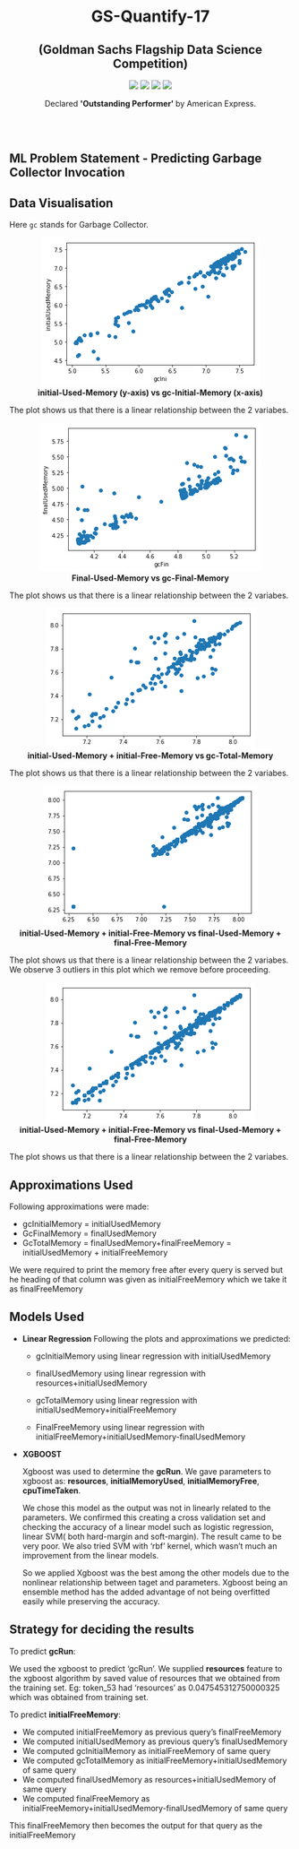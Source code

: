 <h1 align="center">
GS-Quantify-17
</h1>

<h2 align="center">
(Goldman Sachs Flagship Data Science Competition)
</h2>

<p align="center">
  <a href="https://github.com/ekagra-ranjan/GS-Quantify-17/raw/master/Method-Presentation-yoKnockers.pptx"><img src="http://img.shields.io/badge/Slides-ppt-orange.svg"></a>
  <a href="https://github.com/ekagra-ranjan/GS-Quantify-17/"><img src="http://img.shields.io/badge/IITG Rank (ML)-3-blue.svg"></a>
  <a href="https://github.com/ekagra-ranjan/GS-Quantify-17/"><img src="http://img.shields.io/badge/National Rank (ML)-32-blue.svg"></a>
  <a href="https://github.com/ekagra-ranjan/GS-Quantify-17/raw/master/Method-Presentation-yoKnockers.pptx"><img src="http://img.shields.io/badge/Team Name-Yo Knockers-purple.svg"></a>
</p>

<p align="center">
Declared <b> 'Outstanding Performer' </b> by American Express.
</p>

<br>
<br>

## ML Problem Statement - Predicting Garbage Collector Invocation

## Data Visualisation

Here `gc` stands for Garbage Collector.

<p  align="center">
<img src="./plots/1.png">
  <br>
  <b> initial-Used-Memory (y-axis) vs gc-Initial-Memory (x-axis)</b>
</p>


The plot shows us that there is a linear relationship between the 2 variabes.



<p  align="center">
<img src="./plots/2.png">
  <br>
  <b> Final-Used-Memory vs gc-Final-Memory</b>
</p>


The plot shows us that there is a linear relationship between the 2 variabes.




<p  align="center">
<img src="./plots/3.png">
  <br>
  <b> initial-Used-Memory + initial-Free-Memory  vs gc-Total-Memory</b>
</p>


The plot shows us that there is a linear relationship between the 2 variabes.


<p  align="center">
<img src="./plots/4.png">
  <br>
  <b> initial-Used-Memory + initial-Free-Memory  vs final-Used-Memory + final-Free-Memory </b>
</p>


The plot shows us that there is a linear relationship between the 2 variabes. We observe 3 outliers in this plot which we remove before proceeding.



<p  align="center">
<img src="./plots/5.png">
  <br>
  <b> initial-Used-Memory + initial-Free-Memory  vs final-Used-Memory + final-Free-Memory </b>
</p>


The plot shows us that there is a linear relationship between the 2 variabes.


## Approximations Used
Following approximations were made:
* gcInitialMemory = initialUsedMemory
* GcFinalMemory = finalUsedMemory
* GcTotalMemory = finalUsedMemory+finalFreeMemory = initialUsedMemory + initialFreeMemory

We were required to print the memory free after every query is served but he heading of that column was given as initialFreeMemory which we take it as finalFreeMemory

## Models Used

* **Linear Regression**
Following the plots and approximations we predicted:
  * gcInitialMemory using linear regression with initialUsedMemory
 
  * finalUsedMemory using linear regression with resources+initialUsedMemory
 
  * gcTotalMemory using linear regression with initialUsedMemory+initialFreeMemory
 
  * FinalFreeMemory using linear regression with initialFreeMemory+initialUsedMemory-finalUsedMemory
 
 


* **XGBOOST**

  Xgboost was used to determine the **gcRun**. We gave parameters to xgboost as: **resources**, **initialMemoryUsed**,         **initialMemoryFree**, **cpuTimeTaken**.

  We chose this model as the output was not in linearly related to the parameters. We confirmed this creating a cross validation set and checking the accuracy of a linear model such as logistic regression, linear SVM( both hard-margin and soft-margin). The result came to be very poor. We also tried SVM with ‘rbf’ kernel, which wasn’t much an improvement from the linear models. 

  So we applied Xgboost was the best among the other models due to the nonlinear relationship between taget and parameters. Xgboost being an ensemble method has the added advantage of not being overfitted easily while preserving the accuracy.  

## Strategy for deciding the results
To predict **gcRun**:

We used the xgboost to predict ‘gcRun’. We supplied **resources** feature to the xgboost algorithm by saved value of resources that we obtained from the training set. Eg: token_53 had ‘resources’ as 0.047545312750000325 which was obtained from training set.

To predict **initialFreeMemory**:

* We computed initialFreeMemory as previous query’s finalFreeMemory
* We computed initialUsedMemory as previous query’s finalUsedMemory
* We computed gcInitialMemory as initialFreeMemory of same query
* We computed gcTotalMemory as initialFreeMemory+initialUsedMemory of same query
* We computed finalUsedMemory as resources+initialUsedMemory of same query
* We computed finalFreeMemory as initialFreeMemory+initialUsedMemory-finalUsedMemory of same query

This finalFreeMemory then becomes the output for that query as the initialFreeMemory
